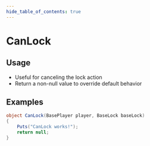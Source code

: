 ```yaml
---
hide_table_of_contents: true
---
```


# CanLock

## Usage

* Useful for canceling the lock action
* Return a non-null value to override default behavior

## Examples

```csharp title=""
object CanLock(BasePlayer player, BaseLock baseLock)
{
    Puts("CanLock works!");
    return null;
}
```
